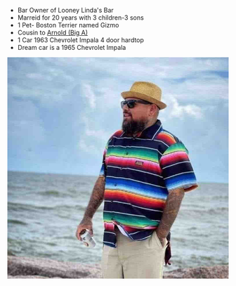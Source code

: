 * Bar Owner of Looney Linda's Bar
* Marreid for 20 years with 3 children-3 sons
* 1 Pet- Boston Terrier named Gizmo
* Cousin to [Arnold (Big A)](Arnold%20(Big%20A).md) 
* 1 Car 1963 Chevrolet Impala 4 door hardtop
* Dream car is a 1965 Chevrolet Impala 

![supafly profile](../assets/supafly%20profile.jpeg)